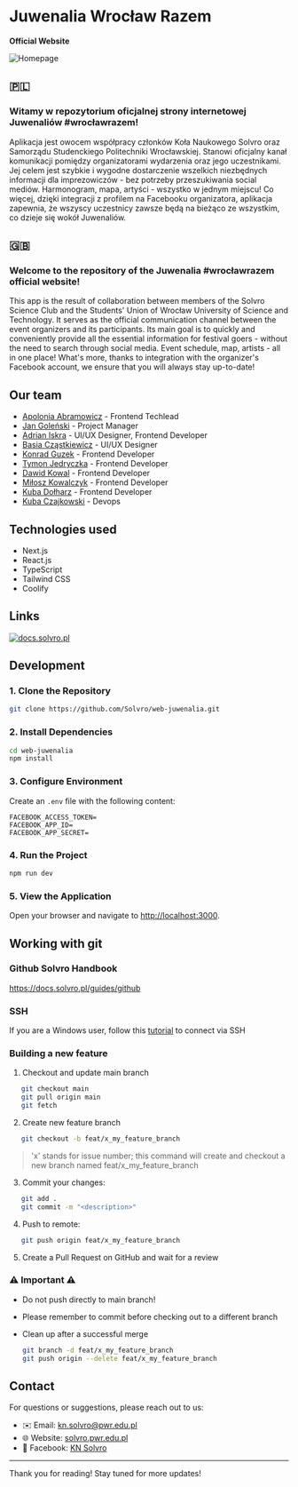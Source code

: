 # Juwenalia Wrocław Razem

**Official Website**

![Homepage](https://i.imgur.com/69i20kk.jpeg)

## 🇵🇱

### Witamy w repozytorium oficjalnej strony internetowej Juwenaliów #wrocławrazem!

Aplikacja jest owocem współpracy członków Koła Naukowego Solvro oraz Samorządu Studenckiego Politechniki Wrocławskiej. Stanowi oficjalny kanał komunikacji pomiędzy organizatorami wydarzenia oraz jego uczestnikami. Jej celem jest szybkie i wygodne dostarczenie wszelkich niezbędnych informacji dla imprezowiczów - bez potrzeby przeszukiwania social mediów. Harmonogram, mapa, artyści - wszystko w jednym miejscu! Co więcej, dzięki integracji z profilem na Facebooku organizatora, aplikacja zapewnia, że wszyscy uczestnicy zawsze będą na bieżąco ze wszystkim, co dzieje się wokół Juwenaliów.

## 🇬🇧

### Welcome to the repository of the Juwenalia #wrocławrazem official website!

This app is the result of collaboration between members of the Solvro Science Club and the Students' Union of Wrocław University of Science and Technology. It serves as the official communication channel between the event organizers and its participants. Its main goal is to quickly and conveniently provide all the essential information for festival goers - without the need to search through social media. Event schedule, map, artists - all in one place! What's more, thanks to integration with the organizer's Facebook account, we ensure that you will always stay up-to-date!

## Our team

- [Apolonia Abramowicz](https://github.com/Octopus4344) - Frontend Techlead
- [Jan Goleński](https://github.com/JanGolenski) - Project Manager
- [Adrian Iskra](https://github.com/Adriskk) - UI/UX Designer, Frontend Developer
- [Basia Cząstkiewicz](https://www.instagram.com/basiiiikkkk/) - UI/UX Designer
- [Konrad Guzek](https://github.com/kguzek) - Frontend Developer
- [Tymon Jedryczka](https://github.com/jedryczkatymon) - Frontend Developer
- [Dawid Kowal](https://github.com/GTR1701) - Frontend Developer
- [Miłosz Kowalczyk](https://github.com/zeolsem) - Frontend Developer
- [Kuba Dołharz](https://github.com/Konzum59) - Frontend Developer
- [Kuba Czajkowski](https://github.com/czaja307) - Devops

## Technologies used

- Next.js
- React.js
- TypeScript
- Tailwind CSS
- Coolify

## Links

[![docs.solvro.pl](https://i.imgur.com/fuV0gra.png)](https://docs.solvro.pl)

## Development

### 1. Clone the Repository

```bash
git clone https://github.com/Solvro/web-juwenalia.git
```

### 2. Install Dependencies

```bash
cd web-juwenalia
npm install
```

### 3. Configure Environment

Create an `.env` file with the following content:

```env
FACEBOOK_ACCESS_TOKEN=
FACEBOOK_APP_ID=
FACEBOOK_APP_SECRET=
```

### 4. Run the Project

```bash
npm run dev
```

### 5. View the Application

Open your browser and navigate to [http://localhost:3000](http://localhost:3000).

## Working with git

### Github Solvro Handbook

<https://docs.solvro.pl/guides/github>

### SSH

If you are a Windows user, follow this [tutorial](https://www.youtube.com/watch?v=vExsOTgIOGw) to connect via SSH

### Building a new feature

1. Checkout and update main branch

```bash
   git checkout main
   git pull origin main
   git fetch
```

2. Create new feature branch

```bash
   git checkout -b feat/x_my_feature_branch
```

> 'x' stands for issue number; this command will create and checkout a new branch named feat/x_my_feature_branch

3. Commit your changes:

```bash
   git add .
   git commit -m "<description>"
```

4. Push to remote:

```bash
   git push origin feat/x_my_feature_branch
```

5. Create a Pull Request on GitHub and wait for a review

### ⚠️ Important ⚠️

- Do not push directly to main branch!
- Please remember to commit before checking out to a different branch
- Clean up after a successful merge

  ```bash
  git branch -d feat/x_my_feature_branch
  git push origin --delete feat/x_my_feature_branch
  ```

## Contact

For questions or suggestions, please reach out to us:

- ✉️ Email: <kn.solvro@pwr.edu.pl>
- 🌐 Website: [solvro.pwr.edu.pl](https://solvro.pwr.edu.pl/)
- 📘 Facebook: [KN Solvro](https://www.facebook.com/knsolvro)

---

Thank you for reading! Stay tuned for more updates!
